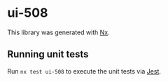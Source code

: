# ui-508

This library was generated with [Nx](https://nx.dev).

## Running unit tests

Run `nx test ui-508` to execute the unit tests via [Jest](https://jestjs.io).
